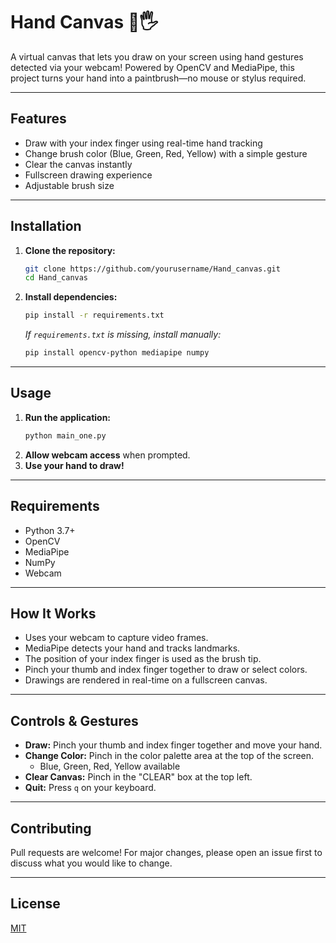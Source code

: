 # Hand Canvas 🎨🖐️

A virtual canvas that lets you draw on your screen using hand gestures detected via your webcam! Powered by OpenCV and MediaPipe, this project turns your hand into a paintbrush—no mouse or stylus required.

---

## Features
- Draw with your index finger using real-time hand tracking
- Change brush color (Blue, Green, Red, Yellow) with a simple gesture
- Clear the canvas instantly
- Fullscreen drawing experience
- Adjustable brush size

---



## Installation

1. **Clone the repository:**
   ```bash
   git clone https://github.com/yourusername/Hand_canvas.git
   cd Hand_canvas
   ```
2. **Install dependencies:**
   ```bash
   pip install -r requirements.txt
   ```
   *If `requirements.txt` is missing, install manually:*
   ```bash
   pip install opencv-python mediapipe numpy
   ```

---

## Usage

1. **Run the application:**
   ```bash
   python main_one.py
   ```
2. **Allow webcam access** when prompted.
3. **Use your hand to draw!**

---

## Requirements
- Python 3.7+
- OpenCV
- MediaPipe
- NumPy
- Webcam

---

## How It Works
- Uses your webcam to capture video frames.
- MediaPipe detects your hand and tracks landmarks.
- The position of your index finger is used as the brush tip.
- Pinch your thumb and index finger together to draw or select colors.
- Drawings are rendered in real-time on a fullscreen canvas.

---

## Controls & Gestures
- **Draw:** Pinch your thumb and index finger together and move your hand.
- **Change Color:** Pinch in the color palette area at the top of the screen.
    - Blue, Green, Red, Yellow available
- **Clear Canvas:** Pinch in the "CLEAR" box at the top left.
- **Quit:** Press `q` on your keyboard.

---

## Contributing
Pull requests are welcome! For major changes, please open an issue first to discuss what you would like to change.

---

## License
[MIT](LICENSE)
